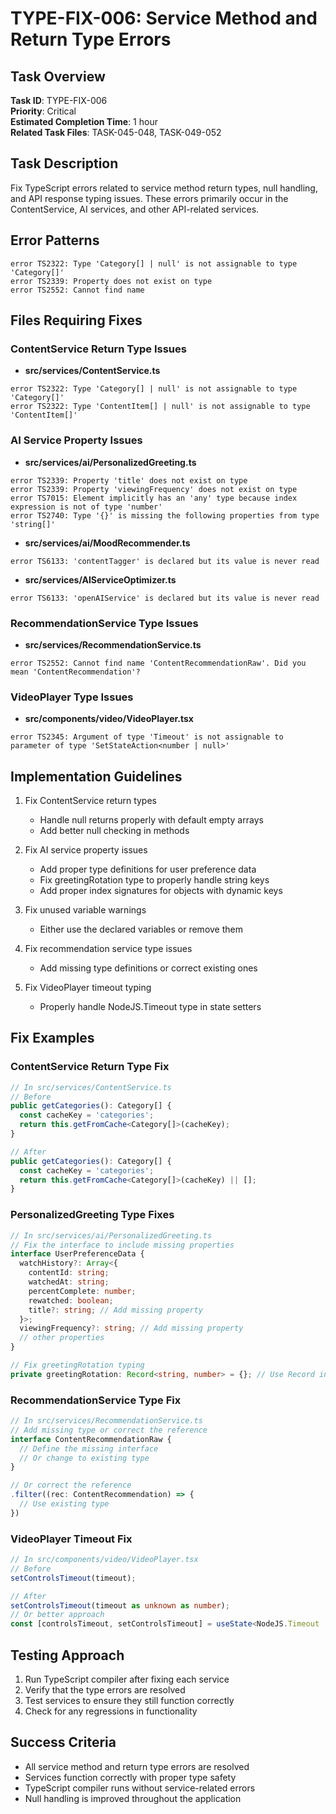 # TYPE-FIX-006: Service Method and Return Type Errors

## Task Overview
**Task ID**: TYPE-FIX-006  
**Priority**: Critical  
**Estimated Completion Time**: 1 hour  
**Related Task Files**: TASK-045-048, TASK-049-052

## Task Description
Fix TypeScript errors related to service method return types, null handling, and API response typing issues. These errors primarily occur in the ContentService, AI services, and other API-related services.

## Error Patterns
```
error TS2322: Type 'Category[] | null' is not assignable to type 'Category[]'
error TS2339: Property does not exist on type
error TS2552: Cannot find name
```

## Files Requiring Fixes

### ContentService Return Type Issues
- **src/services/ContentService.ts**
```
error TS2322: Type 'Category[] | null' is not assignable to type 'Category[]'
error TS2322: Type 'ContentItem[] | null' is not assignable to type 'ContentItem[]'
```

### AI Service Property Issues
- **src/services/ai/PersonalizedGreeting.ts**
```
error TS2339: Property 'title' does not exist on type
error TS2339: Property 'viewingFrequency' does not exist on type
error TS7015: Element implicitly has an 'any' type because index expression is not of type 'number'
error TS2740: Type '{}' is missing the following properties from type 'string[]'
```

- **src/services/ai/MoodRecommender.ts**
```
error TS6133: 'contentTagger' is declared but its value is never read
```

- **src/services/AIServiceOptimizer.ts**
```
error TS6133: 'openAIService' is declared but its value is never read
```

### RecommendationService Type Issues
- **src/services/RecommendationService.ts**
```
error TS2552: Cannot find name 'ContentRecommendationRaw'. Did you mean 'ContentRecommendation'?
```

### VideoPlayer Type Issues
- **src/components/video/VideoPlayer.tsx**
```
error TS2345: Argument of type 'Timeout' is not assignable to parameter of type 'SetStateAction<number | null>'
```

## Implementation Guidelines

1. Fix ContentService return types
   - Handle null returns properly with default empty arrays
   - Add better null checking in methods

2. Fix AI service property issues
   - Add proper type definitions for user preference data
   - Fix greetingRotation type to properly handle string keys
   - Add proper index signatures for objects with dynamic keys

3. Fix unused variable warnings
   - Either use the declared variables or remove them

4. Fix recommendation service type issues
   - Add missing type definitions or correct existing ones

5. Fix VideoPlayer timeout typing
   - Properly handle NodeJS.Timeout type in state setters

## Fix Examples

### ContentService Return Type Fix
```typescript
// In src/services/ContentService.ts
// Before
public getCategories(): Category[] {
  const cacheKey = 'categories';
  return this.getFromCache<Category[]>(cacheKey);
}

// After
public getCategories(): Category[] {
  const cacheKey = 'categories';
  return this.getFromCache<Category[]>(cacheKey) || [];
}
```

### PersonalizedGreeting Type Fixes
```typescript
// In src/services/ai/PersonalizedGreeting.ts
// Fix the interface to include missing properties
interface UserPreferenceData {
  watchHistory?: Array<{
    contentId: string;
    watchedAt: string;
    percentComplete: number;
    rewatched: boolean;
    title?: string; // Add missing property
  }>;
  viewingFrequency?: string; // Add missing property
  // other properties
}

// Fix greetingRotation typing
private greetingRotation: Record<string, number> = {}; // Use Record instead of string[]
```

### RecommendationService Type Fix
```typescript
// In src/services/RecommendationService.ts
// Add missing type or correct the reference
interface ContentRecommendationRaw {
  // Define the missing interface
  // Or change to existing type
}

// Or correct the reference
.filter((rec: ContentRecommendation) => {
  // Use existing type
})
```

### VideoPlayer Timeout Fix
```typescript
// In src/components/video/VideoPlayer.tsx
// Before
setControlsTimeout(timeout);

// After
setControlsTimeout(timeout as unknown as number);
// Or better approach
const [controlsTimeout, setControlsTimeout] = useState<NodeJS.Timeout | null>(null);
```

## Testing Approach
1. Run TypeScript compiler after fixing each service
2. Verify that the type errors are resolved
3. Test services to ensure they still function correctly
4. Check for any regressions in functionality

## Success Criteria
- All service method and return type errors are resolved
- Services function correctly with proper type safety
- TypeScript compiler runs without service-related errors
- Null handling is improved throughout the application 
